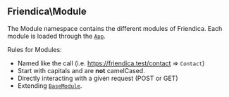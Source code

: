 ## Friendica\Module

The Module namespace contains the different modules of Friendica.
Each module is loaded through the [`App`](https://github.com/friendica/friendica/blob/develop/src/App.php).

Rules for Modules:
- 	Named like the call (i.e. https://friendica.test/contact => `Contact`)
-	Start with capitals and are **not** camelCased.
-	Directly interacting with a given request (POST or GET)
-	Extending [`BaseModule`](https://github.com/friendica/friendica/blob/develop/src/BaseModule.php).